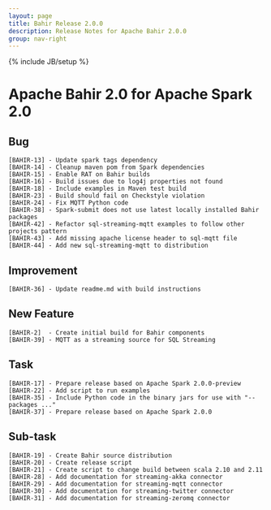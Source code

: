 ```yaml
---
layout: page
title: Bahir Release 2.0.0
description: Release Notes for Apache Bahir 2.0.0
group: nav-right
---
```

<!--
{% comment %}
Licensed to the Apache Software Foundation (ASF) under one or more
contributor license agreements.  See the NOTICE file distributed with
this work for additional information regarding copyright ownership.
The ASF licenses this file to you under the Apache License, Version 2.0
(the "License"); you may not use this file except in compliance with
the License.  You may obtain a copy of the License at

http://www.apache.org/licenses/LICENSE-2.0

Unless required by applicable law or agreed to in writing, software
distributed under the License is distributed on an "AS IS" BASIS,
WITHOUT WARRANTIES OR CONDITIONS OF ANY KIND, either express or implied.
See the License for the specific language governing permissions and
limitations under the License.
{% endcomment %}
-->

{% include JB/setup %}


# Apache Bahir 2.0 for Apache Spark 2.0
    
## Bug

    [BAHIR-13] - Update spark tags dependency
    [BAHIR-14] - Cleanup maven pom from Spark dependencies
    [BAHIR-15] - Enable RAT on Bahir builds
    [BAHIR-16] - Build issues due to log4j properties not found
    [BAHIR-18] - Include examples in Maven test build
    [BAHIR-23] - Build should fail on Checkstyle violation
    [BAHIR-24] - Fix MQTT Python code
    [BAHIR-38] - Spark-submit does not use latest locally installed Bahir packages
    [BAHIR-42] - Refactor sql-streaming-mqtt examples to follow other projects pattern
    [BAHIR-43] - Add missing apache license header to sql-mqtt file
    [BAHIR-44] - Add new sql-streaming-mqtt to distribution

## Improvement

    [BAHIR-36] - Update readme.md with build instructions

## New Feature

    [BAHIR-2]  - Create initial build for Bahir components
    [BAHIR-39] - MQTT as a streaming source for SQL Streaming

## Task

    [BAHIR-17] - Prepare release based on Apache Spark 2.0.0-preview
    [BAHIR-22] - Add script to run examples
    [BAHIR-35] - Include Python code in the binary jars for use with "--packages ..."
    [BAHIR-37] - Prepare release based on Apache Spark 2.0.0

## Sub-task

    [BAHIR-19] - Create Bahir source distribution
    [BAHIR-20] - Create release script
    [BAHIR-21] - Create script to change build between scala 2.10 and 2.11
    [BAHIR-28] - Add documentation for streaming-akka connector
    [BAHIR-29] - Add documentation for streaming-mqtt connector
    [BAHIR-30] - Add documentation for streaming-twitter connector
    [BAHIR-31] - Add documentation for streaming-zeromq connector
